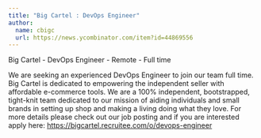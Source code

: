 ```yaml
---
title: "Big Cartel : DevOps Engineer"
author:
  name: cbigc
  url: https://news.ycombinator.com/item?id=44869556
---
```

Big Cartel - DevOps Engineer - Remote - Full time

We are seeking an experienced DevOps Engineer to join our team full time. Big Cartel is dedicated to empowering the independent seller with affordable e-commerce tools. We are a 100% independent, bootstrapped, tight-knit team dedicated to our mission of aiding individuals and small brands in setting up shop and making a living doing what they love. For more details please check out our job posting and if you are interested apply here:
<a href="https:&#x2F;&#x2F;bigcartel.recruitee.com&#x2F;o&#x2F;devops-engineer" rel="nofollow">https:&#x2F;&#x2F;bigcartel.recruitee.com&#x2F;o&#x2F;devops-engineer</a>
<JobApplication />
